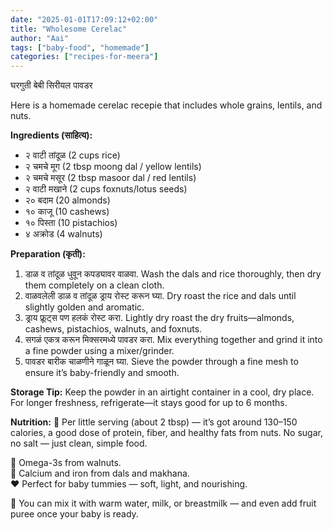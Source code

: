 ```yaml
---
date: "2025-01-01T17:09:12+02:00"
title: "Wholesome Cerelac"
author: "Aai"
tags: ["baby-food", "homemade"]
categories: ["recipes-for-meera"]
---
```


घरगुती बेबी सिरीयल पावडर

Here is a homemade cerelac recepie that includes whole grains, lentils, and nuts.

**Ingredients (साहित्य):**
- २ वाटी तांदूळ (2 cups rice)
- २ चमचे मूग (2 tbsp moong dal / yellow lentils)
- २ चमचे मसूर (2 tbsp masoor dal / red lentils)
- २ वाटी मखाने (2 cups foxnuts/lotus seeds)
- २० बदाम (20 almonds)
- १० काजू (10 cashews)
- १० पिस्ता (10 pistachios)
- ४ अक्रोड (4 walnuts)

**Preparation (कृती):**  
1.	डाळ व तांदूळ धुवून कपड्यावर वाळवा.
Wash the dals and rice thoroughly, then dry them completely on a clean cloth.  
2.	वाळवलेली डाळ व तांदूळ ड्राय रोस्ट करून घ्या.
Dry roast the rice and dals until slightly golden and aromatic.  
3.	ड्राय फ्रूट्स पण हलकं रोस्ट करा.
Lightly dry roast the dry fruits—almonds, cashews, pistachios, walnuts, and foxnuts.  
4.	सगळं एकत्र करून मिक्सरमध्ये पावडर करा.
Mix everything together and grind it into a fine powder using a mixer/grinder.  
5.	पावडर बारीक चाळणीने गाळून घ्या.
Sieve the powder through a fine mesh to ensure it’s baby-friendly and smooth.

**Storage Tip:**
Keep the powder in an airtight container in a cool, dry place. For longer freshness, refrigerate—it stays good for up to 6 months.

**Nutrition:**
🍼 Per little serving (about 2 tbsp) — it’s got around 130–150 calories, a good dose of protein, fiber, and healthy fats from nuts. No sugar, no salt — just clean, simple food.

🧠 Omega-3s from walnuts.  
🦴 Calcium and iron from dals and makhana.  
❤️ Perfect for baby tummies — soft, light, and nourishing.  

🌱 You can mix it with warm water, milk, or breastmilk — and even add fruit puree once your baby is ready.